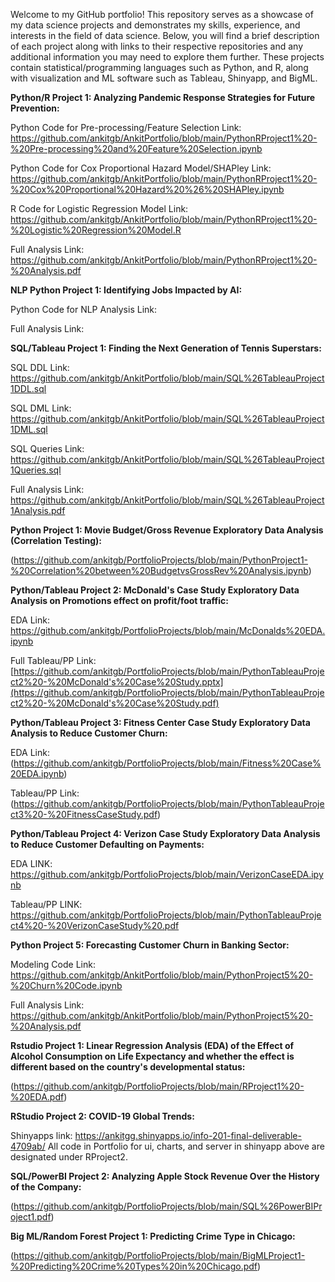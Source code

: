Welcome to my GitHub portfolio! This repository serves as a showcase of my data science projects and demonstrates my skills, experience, and interests in the field of data science. Below, you will find a brief description of each project along with links to their respective repositories and any additional information you may need to explore them further. These projects contain statistical/programming languages such as Python, and R, along with visualization and ML software such as Tableau, Shinyapp, and BigML.


**Python/R Project 1: Analyzing Pandemic Response Strategies for Future Prevention:**

Python Code for Pre-processing/Feature Selection Link: https://github.com/ankitgb/AnkitPortfolio/blob/main/PythonRProject1%20-%20Pre-processing%20and%20Feature%20Selection.ipynb

Python Code for Cox Proportional Hazard Model/SHAPley Link: https://github.com/ankitgb/AnkitPortfolio/blob/main/PythonRProject1%20-%20Cox%20Proportional%20Hazard%20%26%20SHAPley.ipynb

R Code for Logistic Regression Model Link: https://github.com/ankitgb/AnkitPortfolio/blob/main/PythonRProject1%20-%20Logistic%20Regression%20Model.R

Full Analysis Link: https://github.com/ankitgb/AnkitPortfolio/blob/main/PythonRProject1%20-%20Analysis.pdf


**NLP Python Project 1: Identifying Jobs Impacted by AI:**

Python Code for NLP Analysis Link:

Full Analysis Link: 



**SQL/Tableau Project 1: Finding the Next Generation of Tennis Superstars:** 

SQL DDL Link: https://github.com/ankitgb/AnkitPortfolio/blob/main/SQL%26TableauProject1DDL.sql

SQL DML Link: https://github.com/ankitgb/AnkitPortfolio/blob/main/SQL%26TableauProject1DML.sql

SQL Queries Link: https://github.com/ankitgb/AnkitPortfolio/blob/main/SQL%26TableauProject1Queries.sql

Full Analysis Link: https://github.com/ankitgb/AnkitPortfolio/blob/main/SQL%26TableauProject1Analysis.pdf




**Python Project 1: Movie Budget/Gross Revenue Exploratory Data Analysis (Correlation Testing):** 

(https://github.com/ankitgb/PortfolioProjects/blob/main/PythonProject1-%20Correlation%20between%20BudgetvsGrossRev%20Analysis.ipynb)




**Python/Tableau Project 2: McDonald's Case Study Exploratory Data Analysis on Promotions effect on profit/foot traffic:**

EDA Link: https://github.com/ankitgb/PortfolioProjects/blob/main/McDonalds%20EDA.ipynb 

Full Tableau/PP Link: [https://github.com/ankitgb/PortfolioProjects/blob/main/PythonTableauProject2%20-%20McDonald's%20Case%20Study.pptx](https://github.com/ankitgb/PortfolioProjects/blob/main/PythonTableauProject2%20-%20McDonald's%20Case%20Study.pdf)





**Python/Tableau Project 3: Fitness Center Case Study Exploratory Data Analysis to Reduce Customer Churn:** 

EDA Link: (https://github.com/ankitgb/PortfolioProjects/blob/main/Fitness%20Case%20EDA.ipynb) 

Tableau/PP Link:(https://github.com/ankitgb/PortfolioProjects/blob/main/PythonTableauProject3%20-%20FitnessCaseStudy.pdf)





**Python/Tableau Project 4: Verizon Case Study Exploratory Data Analysis to Reduce Customer Defaulting on Payments:** 

EDA LINK: https://github.com/ankitgb/PortfolioProjects/blob/main/VerizonCaseEDA.ipynb

Tableau/PP LINK: https://github.com/ankitgb/PortfolioProjects/blob/main/PythonTableauProject4%20-%20VerizonCaseStudy%20.pdf



**Python Project 5: Forecasting Customer Churn in Banking Sector:** 

Modeling Code Link: https://github.com/ankitgb/AnkitPortfolio/blob/main/PythonProject5%20-%20Churn%20Code.ipynb

Full Analysis Link: https://github.com/ankitgb/AnkitPortfolio/blob/main/PythonProject5%20-%20Analysis.pdf



**Rstudio Project 1: Linear Regression Analysis (EDA) of the Effect of Alcohol Consumption on Life Expectancy and whether the effect is different based on the country's developmental status:** 

(https://github.com/ankitgb/PortfolioProjects/blob/main/RProject1%20-%20EDA.pdf)





**RStudio Project 2: COVID-19 Global Trends:** 

Shinyapps link: https://ankitgg.shinyapps.io/info-201-final-deliverable-4709ab/
All code in Portfolio for ui, charts, and server in shinyapp above are designated under RProject2.




**SQL/PowerBI Project 2: Analyzing Apple Stock Revenue Over the History of the Company:** 

(https://github.com/ankitgb/PortfolioProjects/blob/main/SQL%26PowerBIProject1.pdf)





**Big ML/Random Forest Project 1: Predicting Crime Type in Chicago:**

(https://github.com/ankitgb/PortfolioProjects/blob/main/BigMLProject1-%20Predicting%20Crime%20Types%20in%20Chicago.pdf)



